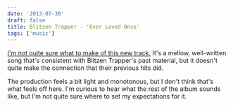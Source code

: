 ```yaml
---
date: '2013-07-30'
draft: false
title: Blitzen Trapper - 'Ever Loved Once'
tags: ['music']
---
```


[I'm not quite sure what to make of this new track.](http://www.rollingstone.com/music/news/blitzen-trapper-visit-old-memories-in-ever-loved-once-song-premiere-20130730) It's a mellow, well-written song that's consistent with Blitzen Trapper's past material, but it doesn't quite make the connection that their previous hits did.<!-- excerpt -->

The production feels a bit light and monotonous, but I don't think that's what feels off here. I'm curious to hear what the rest of the album sounds like, but I'm not quite sure where to set my expectations for it.
